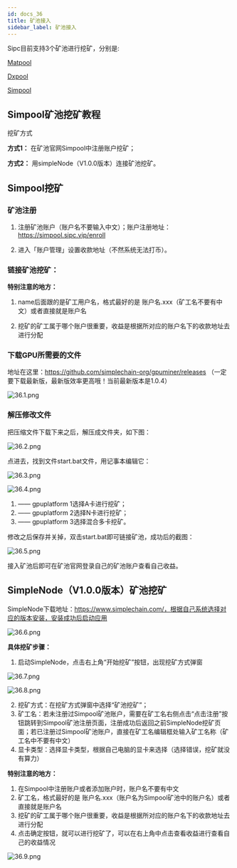 ```yaml
---
id: docs_36
title: 矿池接入
sidebar_label: 矿池接入
---
```


Sipc目前支持3个矿池进行挖矿，分别是:

[Matpool](https://matpool.io)

[Dxpool](https://www.dxpool.com/login)

[Simpool](https://simpool.sipc.vip)

## Simpool矿池挖矿教程

挖矿方式

**方式1：** 在矿池官网Simpool中注册账户挖矿；

**方式2：** 用simpleNode（V1.0.0版本）连接矿池挖矿。

## Simpool挖矿

### 矿池注册

1. 注册矿池账户（账户名不要输入中文）；账户注册地址：https://simpool.sipc.vip/enroll

2. 进入「账户管理」设置收款地址（不然系统无法打币）。

### 链接矿池挖矿：

**特别注意的地方：**

1. name后面跟的是矿工用户名，格式最好的是 账户名.xxx（矿工名不要有中文）或者直接就是账户名

2. 挖矿的矿工属于哪个账户很重要，收益是根据所对应的账户名下的收款地址去进行分配

### 下载GPU所需要的文件

地址在这里：https://github.com/simplechain-org/gpuminer/releases （一定要下载最新版，最新版效率更高哦！当前最新版本是1.0.4）

![36.1.png](http://ww1.sinaimg.cn/large/007csy4ply1gf7zsocou8j31m40ow0yq.jpg)

### 解压修改文件

把压缩文件下载下来之后，解压成文件夹，如下图：

![36.2.png](http://ww1.sinaimg.cn/large/007csy4ply1gf8094hn9pj305o04w74z.jpg)


点进去，找到文件start.bat文件，用记事本编辑它：

![36.3.png](http://ww1.sinaimg.cn/large/007csy4ply1gf80yshq7kj30nm04q3zo.jpg)


![36.4.png](http://ww1.sinaimg.cn/large/007csy4ply1gf80ysj67wj31ik0skdk3.jpg)

1. —— gpuplatform 1选择A卡进行挖矿；
2. —— gpuplatform 2选择N卡进行挖矿；
3. —— gpuplatform 3选择混合多卡挖矿。

修改之后保存并关掉，双击start.bat即可链接矿池，成功后的截图：

![36.5.png](http://ww1.sinaimg.cn/large/007csy4ply1gf80ysnmxbj31hg0nidip.jpg)

接入矿池后即可在矿池官网登录自己的矿池账户查看自己收益。

## SimpleNode（V1.0.0版本）矿池挖矿

SimpleNode下载地址：https://www.simplechain.com/，根据自己系统选择对应的版本安装，安装成功后启动应用

![36.6.png](http://ww1.sinaimg.cn/large/007csy4ply1gf80ysjeq9j312o0n4gol.jpg)

**具体挖矿步骤：**

1. 启动SimpleNode，点击右上角“开始挖矿”按钮，出现挖矿方式弹窗

![36.7.png](http://ww1.sinaimg.cn/large/007csy4ply1gf80ysll41j31ig0vwqd6.jpg)


![36.8.png](http://ww1.sinaimg.cn/large/007csy4ply1gf80ysj4e5j312s0rsjtt.jpg)

2. 挖矿方式：在挖矿方式弹窗中选择“矿池挖矿”；
3. 矿工名：若未注册过Simpool矿池账户，需要在矿工名右侧点击“点击注册”按钮跳转到Simpool矿池注册页面，注册成功后返回之前SimpleNode挖矿页面；若已注册过Simpool矿池账户，直接在矿工名编辑框处输入矿工名称（矿工名中不要有中文）
4. 显卡类型：选择显卡类型，根据自己电脑的显卡来选择（选择错误，挖矿就没有算力）

**特别注意的地方：**

1. 在Simpool中注册账户或者添加账户时，账户名不要有中文
2. 矿工名，格式最好的是 账户名.xxx（账户名为Simpool矿池中的账户名）或者直接就是账户名
3. 挖矿的矿工属于哪个账户很重要，收益是根据所对应的账户名下的收款地址去进行分配
5. 点击确定按钮，就可以进行挖矿了，可以在右上角中点击查看收益进行查看自己的收益情况

![36.9.png](http://ww1.sinaimg.cn/large/007csy4ply1gf80ysn0ckj31420sqgs3.jpg)







